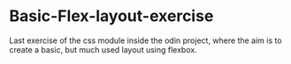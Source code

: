 # Basic-Flex-layout-exercise

Last exercise of the css module inside the odin project, where the aim is to create a basic, but much used layout using flexbox.
